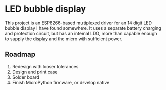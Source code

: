 # LED bubble display

This project is an ESP8266-based multiplexed driver for an 14 digit LED bubble display I have found somewhere.
It uses a separate battery charging and protection circuit, but has an internal LDO, more than capable enough to supply the display and the micro with sufficient power.

## Roadmap

1. Redesign with looser tolerances
2. Design and print case
3. Solder board
4. Finish MicroPython firmware, or develop native

